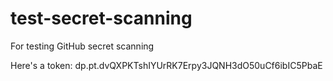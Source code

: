 # test-secret-scanning
For testing GitHub secret scanning

Here's a token: dp.pt.dvQXPKTshIYUrRK7Erpy3JQNH3dO50uCf6ibIC5PbaE
